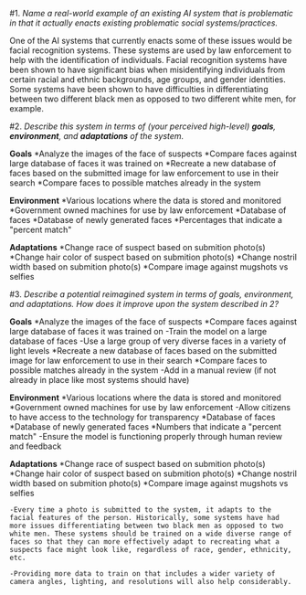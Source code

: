 #1. _Name a real-world example of an existing AI system that is problematic in that it actually enacts existing problematic social systems/practices._

One of the AI systems that currently enacts some of these issues would be facial recognition systems. These systems are used by law enforcement to help with the identification of individuals. Facial recognition systems have been shown to have significant bias when misidentifying individuals from certain racial and ethnic backgrounds, age groups, and gender identities. Some systems have been shown to have difficulties in differentiating between two different black men as opposed to two different white men, for example.

#2. _Describe this system in terms of (your perceived high-level) **goals**, **environment**, and **adaptations** of the system._

**Goals**
*Analyze the images of the face of suspects
*Compare faces against large database of faces it was trained on
*Recreate a new database of faces based on the submitted image for law enforcement to use in their search
*Compare faces to possible matches already in the system

**Environment**
*Various locations where the data is stored and monitored
*Government owned machines for use by law enforcement
*Database of faces
*Database of newly generated faces
*Percentages that indicate a "percent match"

**Adaptations**
*Change race of suspect based on submition photo(s)
*Change hair color of suspect based on submition photo(s)
*Change nostril width based on submition photo(s)
*Compare image against mugshots vs selfies

#3. _Describe a potential reimagined system in terms of goals, environment, and adaptations. How does it improve upon the system described in 2?_

**Goals**
*Analyze the images of the face of suspects
*Compare faces against large database of faces it was trained on
	-Train the model on a large database of faces
	-Use a large group of very diverse faces in a variety of light levels
*Recreate a new database of faces based on the submitted image for law enforcement to use in their search
*Compare faces to possible matches already in the system
	-Add in a manual review (if not already in place like most systems should have)

**Environment**
*Various locations where the data is stored and monitored
*Government owned machines for use by law enforcement
	-Allow citizens to have access to the technology for transparency
*Database of faces
*Database of newly generated faces
*Numbers that indicate a "percent match"
	-Ensure the model is functioning properly through human review and feedback

**Adaptations**
*Change race of suspect based on submition photo(s)
*Change hair color of suspect based on submition photo(s)
*Change nostril width based on submition photo(s)
*Compare image against mugshots vs selfies

	-Every time a photo is submitted to the system, it adapts to the facial features of the person. Historically, some systems have had more issues differentiating between two black men as opposed to two white men. These systems should be trained on a wide diverse range of faces so that they can more effectively adapt to recreating what a suspects face might look like, regardless of race, gender, ethnicity, etc. 

	-Providing more data to train on that includes a wider variety of camera angles, lighting, and resolutions will also help considerably.
